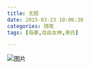 ```yaml
---
title: 无题
date: 2015-03-23 10:06:38
categories: 随笔
tags: [临摹,自由女神,黑白]

---
```

![图片](1113515007885332856.png)
